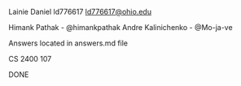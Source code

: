 Lainie Daniel 
ld776617
ld776617@ohio.edu

Himank Pathak - @himankpathak
Andre Kalinichenko - @Mo-ja-ve

Answers located in answers.md file

CS 2400 107 

DONE
